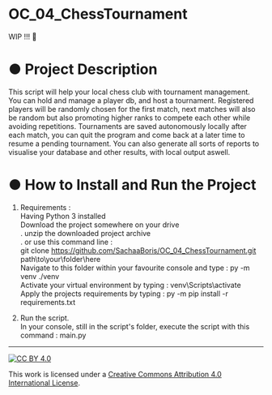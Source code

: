 # OC_04_ChessTournament

WIP !!!  :construction_worker:

# ● Project Description  
This script will help your local chess club with tournament management.
You can hold and manage a player db, and host a tournament. Registered players will be randomly chosen for the first match, next matches will also be random but also promoting higher ranks to compete each other while avoiding repetitions.
Tournaments are saved autonomously locally after each match, you can quit the program and come back at a later time to resume a pending tournament.
You can also generate all sorts of reports to visualise your database and other results, with local output aswell.
  
# ● How to Install and Run the Project  
1. Requirements :  
Having Python 3 installed  
Download the project somewhere on your drive  
. unzip the downloaded project archive  
. or use this command line :  
git clone https://github.com/SachaaBoris/OC_04_ChessTournament.git path\to\your\folder\here  
Navigate to this folder within your favourite console and type : py -m venv ./venv  
Activate your virtual environment by typing : venv\Scripts\activate  
Apply the projects requirements by typing : py -m  pip install -r requirements.txt  

2. Run the script.  
In your console, still in the script's folder, execute the script with this command : main.py  
  
---  
  
[![CC BY 4.0][cc-by-shield]][cc-by]  
  
This work is licensed under a [Creative Commons Attribution 4.0 International License][cc-by].  
  
[cc-by]: http://creativecommons.org/licenses/by/4.0/  
[cc-by-shield]: https://img.shields.io/badge/License-CC%20BY%204.0-lightgrey.svg  